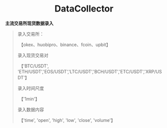 # <center>DataCollector</center>

**主流交易所现货数据录入**

   > 录入交易所：
   >
   > ​	【okex、huobipro、binance、fcoin、upbit】
   >
   > 录入现货交易对
   >
   > ​	【'BTC/USDT', 'ETH/USDT','EOS/USDT','LTC/USDT','BCH/USDT','ETC/USDT','XRP/USDT'】
   >
   > 录入时间尺度
   >
   > ​	【'1min'】
   >
   > 录入数据内容
   >
   > ​	【'time', 'open', 'high', 'low', 'close', 'volume'】

